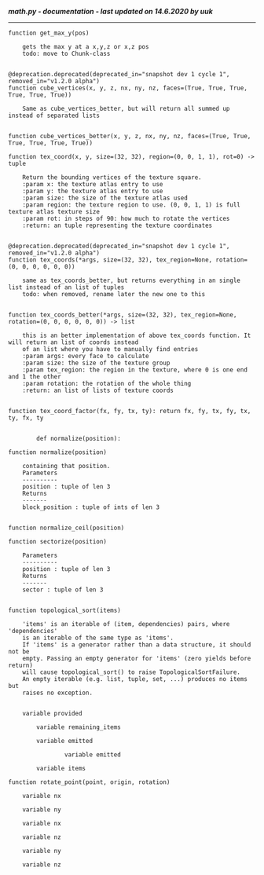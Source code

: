 ***math.py - documentation - last updated on 14.6.2020 by uuk***
___

    function get_max_y(pos)
        
        gets the max y at a x,y,z or x,z pos
        todo: move to Chunk-class


    @deprecation.deprecated(deprecated_in="snapshot dev 1 cycle 1", removed_in="v1.2.0 alpha")
    function cube_vertices(x, y, z, nx, ny, nz, faces=(True, True, True, True, True, True))
        
        Same as cube_vertices_better, but will return all summed up instead of separated lists


    function cube_vertices_better(x, y, z, nx, ny, nz, faces=(True, True, True, True, True, True))

    function tex_coord(x, y, size=(32, 32), region=(0, 0, 1, 1), rot=0) -> tuple
        
        Return the bounding vertices of the texture square.
        :param x: the texture atlas entry to use
        :param y: the texture atlas entry to use
        :param size: the size of the texture atlas used
        :param region: the texture region to use. (0, 0, 1, 1) is full texture atlas texture size
        :param rot: in steps of 90: how much to rotate the vertices
        :return: an tuple representing the texture coordinates


    @deprecation.deprecated(deprecated_in="snapshot dev 1 cycle 1", removed_in="v1.2.0 alpha")
    function tex_coords(*args, size=(32, 32), tex_region=None, rotation=(0, 0, 0, 0, 0, 0))
        
        same as tex_coords_better, but returns everything in an single list instead of an list of tuples
        todo: when removed, rename later the new one to this


    function tex_coords_better(*args, size=(32, 32), tex_region=None, rotation=(0, 0, 0, 0, 0, 0)) -> list
        
        this is an better implementation of above tex_coords function. It will return an list of coords instead
        of an list where you have to manually find entries
        :param args: every face to calculate
        :param size: the size of the texture group
        :param tex_region: the region in the texture, where 0 is one end and 1 the other
        :param rotation: the rotation of the whole thing
        :return: an list of lists of texture coords


    function tex_coord_factor(fx, fy, tx, ty): return fx, fy, tx, fy, tx, ty, fx, ty
            
            
            def normalize(position):

    function normalize(position)
        
        containing that position.
        Parameters
        ----------
        position : tuple of len 3
        Returns
        -------
        block_position : tuple of ints of len 3


    function normalize_ceil(position)

    function sectorize(position)
        
        Parameters
        ----------
        position : tuple of len 3
        Returns
        -------
        sector : tuple of len 3


    function topological_sort(items)
        
        'items' is an iterable of (item, dependencies) pairs, where 'dependencies'
        is an iterable of the same type as 'items'.
        If 'items' is a generator rather than a data structure, it should not be
        empty. Passing an empty generator for 'items' (zero yields before return)
        will cause topological_sort() to raise TopologicalSortFailure.
        An empty iterable (e.g. list, tuple, set, ...) produces no items but
        raises no exception.


        variable provided

            variable remaining_items

            variable emitted

                    variable emitted

            variable items

    function rotate_point(point, origin, rotation)

        variable nx

        variable ny

        variable nx

        variable nz

        variable ny

        variable nz